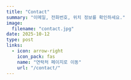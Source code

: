 ```yaml
---
title: "Contact"
summary: "이메일, 전화번호, 위치 정보를 확인하세요."
image:
  filename: "contact.jpg"
date: 2025-10-12
type: post
links:
  - icon: arrow-right
    icon_pack: fas
    name: "연락처 페이지로 이동"
    url: "/contact/"
---
```

